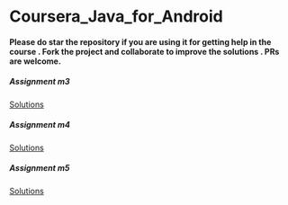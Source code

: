 # Coursera_Java_for_Android

#### Please do star the repository if you are using it for getting help in the course . Fork the project and collaborate to improve the solutions . PRs are welcome.

##### Assignment m3
[Solutions](https://github.com/Ajinkyadata/Coursera_java_for_android/tree/master/m3-assignment-shapes-skeleton/app/src/main/java/mooc/vandy/java4android/shapes/logic)

##### Assignment m4
[Solutions](https://github.com/Ajinkyadata/Coursera_java_for_android/tree/master/m4-assignment-diamond-sizes-skeleton/app/src/main/java/mooc/vandy/java4android/diamonds/logic)

##### Assignment m5
[Solutions](https://github.com/Ajinkyadata/Coursera_java_for_android/tree/master/m5-assignment-birthday-probability-skeleton/app/src/main/java/mooc/vandy/java4android/birthdayprob/logic)
